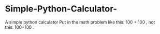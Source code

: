 # Simple-Python-Calculator-
A simple python calculator
Put in the math problem like this: 100 + 100 , not this: 100+100 .
